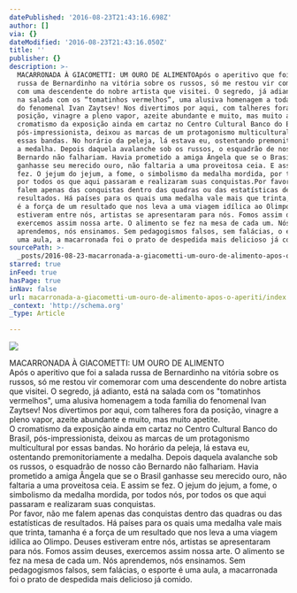 ```yaml
---
datePublished: '2016-08-23T21:43:16.698Z'
author: []
via: {}
dateModified: '2016-08-23T21:43:16.050Z'
title: ''
publisher: {}
description: >-
  MACARRONADA À GIACOMETTI: UM OURO DE ALIMENTOApós o aperitivo que foi a salada
  russa de Bernardinho na vitória sobre os russos, só me restou vir comemorar
  com uma descendente do nobre artista que visitei. O segredo, já adianto, está
  na salada com os “tomatinhos vermelhos”, uma alusiva homenagem a toda família
  do fenomenal Ivan Zaytsev! Nos divertimos por aqui, com talheres fora da
  posição, vinagre a pleno vapor, azeite abundante e muito, mas muito apetite.O
  cromatismo da exposição ainda em cartaz no Centro Cultural Banco do Brasil,
  pós-impressionista, deixou as marcas de um protagonismo multicultural por
  essas bandas. No horário da peleja, lá estava eu, ostentando premonitoriamente
  a medalha. Depois daquela avalanche sob os russos, o esquadrão de nosso cão
  Bernardo não falhariam. Havia prometido a amiga Ângela que se o Brasil
  ganhasse seu merecido ouro, não faltaria a uma proveitosa ceia. E assim se
  fez. O jejum do jejum, a fome, o simbolismo da medalha mordida, por todos nós,
  por todos os que aqui passaram e realizaram suas conquistas.Por favor, não me
  falem apenas das conquistas dentro das quadras ou das estatísticas de
  resultados. Há países para os quais uma medalha vale mais que trinta, tamanha
  é a força de um resultado que nos leva a uma viagem idílica ao Olimpo. Deuses
  estiveram entre nós, artistas se apresentaram para nós. Fomos assim deuses,
  exercemos assim nossa arte. O alimento se fez na mesa de cada um. Nós
  aprendemos, nós ensinamos. Sem pedagogismos falsos, sem falácias, o esporte é
  uma aula, a macarronada foi o prato de despedida mais delicioso já comido.
sourcePath: >-
  _posts/2016-08-23-macarronada-a-giacometti-um-ouro-de-alimento-apos-o-aperiti.md
starred: true
inFeed: true
hasPage: true
inNav: false
url: macarronada-a-giacometti-um-ouro-de-alimento-apos-o-aperiti/index.html
_context: 'http://schema.org'
_type: Article

---
```

![](https://the-grid-user-content.s3-us-west-2.amazonaws.com/e6ea3d86-94a2-476a-b142-226b66eb8f2d.jpg)

MACARRONADA À GIACOMETTI: UM OURO DE ALIMENTO  
Após o aperitivo que foi a salada russa de Bernardinho na vitória sobre os russos, só me restou vir comemorar com uma descendente do nobre artista que visitei. O segredo, já adianto, está na salada com os "tomatinhos vermelhos", uma alusiva homenagem a toda família do fenomenal Ivan Zaytsev! Nos divertimos por aqui, com talheres fora da posição, vinagre a pleno vapor, azeite abundante e muito, mas muito apetite.  
O cromatismo da exposição ainda em cartaz no Centro Cultural Banco do Brasil, pós-impressionista, deixou as marcas de um protagonismo multicultural por essas bandas. No horário da peleja, lá estava eu, ostentando premonitoriamente a medalha. Depois daquela avalanche sob os russos, o esquadrão de nosso cão Bernardo não falhariam. Havia prometido a amiga Ângela que se o Brasil ganhasse seu merecido ouro, não faltaria a uma proveitosa ceia. E assim se fez. O jejum do jejum, a fome, o simbolismo da medalha mordida, por todos nós, por todos os que aqui passaram e realizaram suas conquistas.  
Por favor, não me falem apenas das conquistas dentro das quadras ou das estatísticas de resultados. Há países para os quais uma medalha vale mais que trinta, tamanha é a força de um resultado que nos leva a uma viagem idílica ao Olimpo. Deuses estiveram entre nós, artistas se apresentaram para nós. Fomos assim deuses, exercemos assim nossa arte. O alimento se fez na mesa de cada um. Nós aprendemos, nós ensinamos. Sem pedagogismos falsos, sem falácias, o esporte é uma aula, a macarronada foi o prato de despedida mais delicioso já comido.